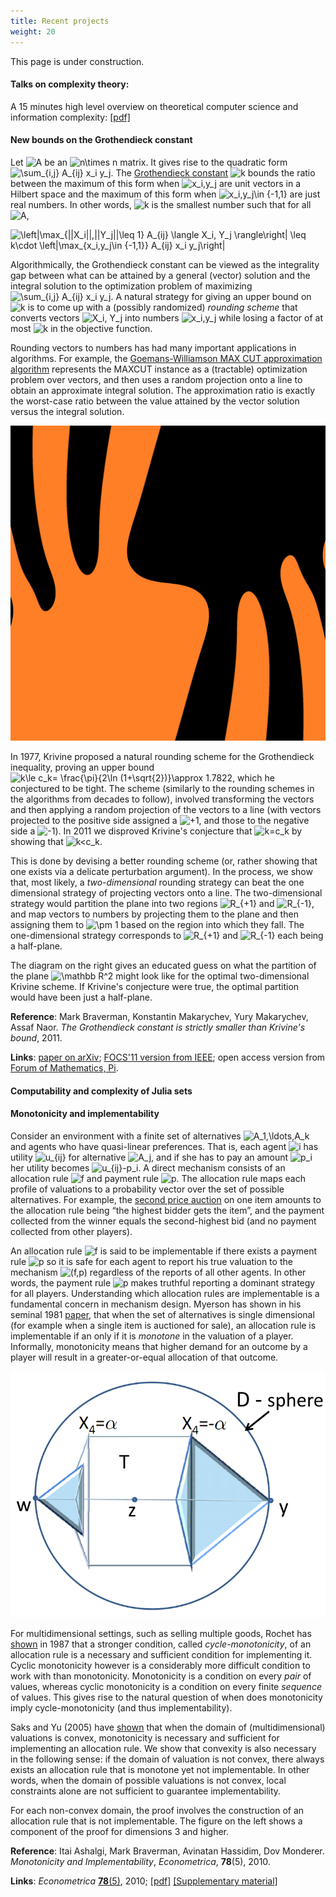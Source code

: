 ```yaml
---
title: Recent projects
weight: 20
---
```


This page is under construction.

#### Talks on complexity theory:

A 15 minutes high level overview on theoretical computer science and information complexity: [\[pdf\]](/files/NSB-Braverman-2019.pdf)

#### New bounds on the Grothendieck constant

Let ![A](https://chart.googleapis.com/chart?cht=tx&chl=A "A") be an ![n\times n](https://chart.googleapis.com/chart?cht=tx&chl=n%5Ctimes+n "n\times n") matrix. It gives rise to the quadratic form ![\sum_{i,j} A_{ij} x_i y_j](https://chart.googleapis.com/chart?cht=tx&chl=%5Csum_%7Bi%2Cj%7DA_%7Bij%7Dx_i+y_j "\sum_{i,j} A_{ij} x_i y_j"). The [Grothendieck constant](https://en.wikipedia.org/wiki/Grothendieck_inequality) ![k](https://chart.googleapis.com/chart?cht=tx&chl=k "k") bounds the ratio between the maximum of this form when ![x_i,y_j](https://chart.googleapis.com/chart?cht=tx&chl=x_i%2Cy_j "x_i,y_j") are unit vectors in a Hilbert space and the maximum of this form when ![x_i,y_j\in \{-1,1\}](https://chart.googleapis.com/chart?cht=tx&chl=x_i%2Cy_j%5Cin+%5C%7B-1%2C1%5C%7D "x_i,y_j\in \{-1,1\}") are just real numbers. In other words, ![k](https://chart.googleapis.com/chart?cht=tx&chl=k "k") is the smallest number such that for all ![A](https://chart.googleapis.com/chart?cht=tx&chl=A "A"),

![\left|\max_{||X_i||,||Y_j||\leq 1} A_{ij} \langle X_i, Y_j \rangle\right| \leq k\cdot \left|\max_{x_i,y_j\in \{-1,1\}} A_{ij} x_i y_j\right|](https://chart.googleapis.com/chart?cht=tx&chl=%5Cleft%7C%5Cmax_%7B%7C%7CX_i%7C%7C%2C%7C%7CY_j%7C%7C%5Cleq+1%7DA_%7Bij%7D%5Clangle+X_i%2CY_j%5Crangle%5Cright%7C%5Cleq+k%5Ccdot%5Cleft%7C%5Cmax_%7Bx_i%2Cy_j%5Cin+%5C%7B-1%2C1%5C%7D%7DA_%7Bij%7Dx_i+y_j%5Cright%7C "\left|\max_{||X_i||,||Y_j||\leq 1} A_{ij} \langle X_i, Y_j \rangle\right| \leq k\cdot \left|\max_{x_i,y_j\in \{-1,1\}} A_{ij} x_i y_j\right|")

Algorithmically, the Grothendieck constant can be viewed as the integrality gap between what can be attained by a general (vector) solution and the integral solution to the optimization problem of maximizing ![\sum_{i,j} A_{ij} x_i y_j](https://chart.googleapis.com/chart?cht=tx&chl=%5Csum_%7Bi%2Cj%7DA_%7Bij%7Dx_i+y_j "\sum_{i,j} A_{ij} x_i y_j"). A natural strategy for giving an upper bound on ![k](https://chart.googleapis.com/chart?cht=tx&chl=k "k") is to come up with a (possibly randomized) _rounding scheme_ that converts vectors ![X_i, Y_j](https://chart.googleapis.com/chart?cht=tx&chl=X_i%2CY_j "X_i, Y_j") into numbers ![x_i,y_j](https://chart.googleapis.com/chart?cht=tx&chl=x_i%2Cy_j "x_i,y_j") while losing a factor of at most ![k](https://chart.googleapis.com/chart?cht=tx&chl=k "k") in the objective function.

Rounding vectors to numbers has had many important applications in algorithms. For example, the [Goemans-Williamson MAX CUT approximation algorithm](https://en.wikipedia.org/wiki/Semidefinite_programming#Example_3_.28Goemans-Williamson_MAX_CUT_approximation_algorithm.29) represents the MAXCUT instance as a (tractable) optimization problem over vectors, and then uses a random projection onto a line to obtain an approximate integral solution. The approximation ratio is exactly the worst-case ratio between the value attained by the vector solution versus the integral solution.

![a partition that beats hyperplane rounding in two-dimensions](/media/TigerPartition.png)

In 1977, Krivine proposed a natural rounding scheme for the Grothendieck inequality, proving an upper bound ![k\le c_k= \frac{\pi}{2\ln (1+\sqrt{2})}\approx 1.7822](https://chart.googleapis.com/chart?cht=tx&chl=k%5Cle+c_k%3D%5Cfrac%7B%5Cpi%7D%7B2%5Cln%281%2B%5Csqrt%7B2%7D%29%7D%5Capprox+1.7822 "k\le c_k= \frac{\pi}{2\ln (1+\sqrt{2})}\approx 1.7822"), which he conjectured to be tight. The scheme (similarly to the rounding schemes in the algorithms from decades to follow), involved transforming the vectors and then applying a random projection of the vectors to a line (with vectors projected to the positive side assigned a ![+1](https://chart.googleapis.com/chart?cht=tx&chl=%2B1 "+1"), and those to the negative side a ![-1](https://chart.googleapis.com/chart?cht=tx&chl=-1 "-1")). In 2011 we disproved Krivine's conjecture that ![k=c_k](https://chart.googleapis.com/chart?cht=tx&chl=k%3Dc_k "k=c_k") by showing that ![k<c_k](https://chart.googleapis.com/chart?cht=tx&chl=k%3Cc_k "k<c_k").

This is done by devising a better rounding scheme (or, rather showing that one exists via a delicate perturbation argument). In the process, we show that, most likely, a _two-dimensional_ rounding strategy can beat the one dimensional strategy of projecting vectors onto a line. The two-dimensional strategy would partition the plane into two regions ![R_{+1}](https://chart.googleapis.com/chart?cht=tx&chl=R_%7B%2B1%7D "R_{+1}") and ![R_{-1}](https://chart.googleapis.com/chart?cht=tx&chl=R_%7B-1%7D "R_{-1}"), and map vectors to numbers by projecting them to the plane and then assigning them to ![\pm 1](https://chart.googleapis.com/chart?cht=tx&chl=%5Cpm+1 "\pm 1") based on the region into which they fall. The one-dimensional strategy corresponds to ![R_{+1}](https://chart.googleapis.com/chart?cht=tx&chl=R_%7B%2B1%7D "R_{+1}") and ![R_{-1}](https://chart.googleapis.com/chart?cht=tx&chl=R_%7B-1%7D "R_{-1}") each being a half-plane.

The diagram on the right gives an educated guess on what the partition of the plane ![\mathbb R^2](https://chart.googleapis.com/chart?cht=tx&chl=%5Cmathbb+R%5E2 "\mathbb R^2") might look like for the optimal two-dimensional Krivine scheme. If Krivine's conjecture were true, the optimal partition would have been just a half-plane.

**Reference**: Mark Braverman, Konstantin Makarychev, Yury Makarychev, Assaf Naor. _The Grothendieck constant is strictly smaller than Krivine's bound_, 2011.

**Links**: [paper on arXiv](https://arxiv.org/abs/1103.6161); [FOCS'11 version from IEEE](https://ieee-focs.org/FOCS-2011-Papers/The%20Grothendieck%20constant%20is%20strictly%20smaller%20than%20Krivine%27s%20bound.pdf); open access version from [Forum of Mathematics, Pi](https://dx.doi.org/10.1017/fmp.2013.4).

#### Computability and complexity of Julia sets

#### Monotonicity and implementability

Consider an environment with a finite set of alternatives ![A_1,\ldots,A_k](https://chart.googleapis.com/chart?cht=tx&chl=A_1%2C%5Cldots%2CA_k "A_1,\ldots,A_k") and agents who have quasi-linear preferences. That is, each agent ![i](https://chart.googleapis.com/chart?cht=tx&chl=i "i") has utility ![u_{ij}](https://chart.googleapis.com/chart?cht=tx&chl=u_%7Bij%7D "u_{ij}") for alternative ![A_j](https://chart.googleapis.com/chart?cht=tx&chl=A_j "A_j"), and if she has to pay an amount ![p_i](https://chart.googleapis.com/chart?cht=tx&chl=p_i "p_i") her utility becomes ![u_{ij}-p_i](https://chart.googleapis.com/chart?cht=tx&chl=u_%7Bij%7D-p_i "u_{ij}-p_i"). A direct mechanism consists of an allocation rule ![f](https://chart.googleapis.com/chart?cht=tx&chl=f "f") and payment rule ![p](https://chart.googleapis.com/chart?cht=tx&chl=p "p"). The allocation rule maps each profile of valuations to a probability vector over the set of possible alternatives. For example, the [second price auction](https://en.wikipedia.org/wiki/Vickrey_auction) on one item amounts to the allocation rule being “the highest bidder gets the item”, and the payment collected from the winner equals the second-highest bid (and no payment collected from other players).

An allocation rule ![f](https://chart.googleapis.com/chart?cht=tx&chl=f "f") is said to be implementable if there exists a payment rule ![p](https://chart.googleapis.com/chart?cht=tx&chl=p "p") so it is safe for each agent to report his true valuation to the mechanism ![(f,p)](https://chart.googleapis.com/chart?cht=tx&chl=%28f%2Cp%29 "(f,p)") regardless of the reports of all other agents. In other words, the payment rule ![p](https://chart.googleapis.com/chart?cht=tx&chl=p "p") makes truthful reporting a dominant strategy for all players. Understanding which allocation rules are implementable is a fundamental concern in mechanism design. Myerson has shown in his seminal 1981 [paper](https://www.econ.yale.edu/~dirkb/teach/521b-08-09/reading/1981%20optimal%20auction.pdf), that when the set of alternatives is single dimensional (for example when a single item is auctioned for sale), an allocation rule is implementable if an only if it is _monotone_ in the valuation of a player. Informally, monotonicity means that higher demand for an outcome by a player will result in a greater-or-equal allocation of that outcome.

![a diagram of the construction showing monotonicity does not imply implementability on non-convex domains](/media/Mon-3dFig.png)

For multidimensional settings, such as selling multiple goods, Rochet has [shown](https://www.econ.yale.edu/~dirkb/teach/521b-08-09/reading/1987%20rationalizability.pdf) in 1987 that a stronger condition, called _cycle-monotonicity_, of an allocation rule is a necessary and sufficient condition for implementing it. Cyclic monotonicity however is a considerably more difficult condition to work with than monotonicity. Monotonicity is a condition on every _pair_ of values, whereas cyclic monotonicity is a condition on every finite _sequence_ of values. This gives rise to the natural question of when does monotonicity imply cycle-monotonicity (and thus implementability).

Saks and Yu (2005) have [shown](https://www.math.rutgers.edu/~saks/PUBS/truthful.ecsub.pdf) that when the domain of (multidimensional) valuations is convex, monotonicity is necessary and sufficient for implementing an allocation rule. We show that convexity is also necessary in the following sense: if the domain of valuation is not convex, there always exists an allocation rule that is monotone yet not implementable. In other words, when the domain of possible valuations is not convex, local constraints alone are not sufficient to guarantee implementability.

For each non-convex domain, the proof involves the construction of an allocation rule that is not implementable. The figure on the left shows a component of the proof for dimensions 3 and higher.

**Reference**: Itai Ashalgi, Mark Braverman, Avinatan Hassidim, Dov Monderer. _Monotonicity and Implementability_, _Econometrica_, **78**(5), 2010.

**Links**: _Econometrica_ [**78**(5)](https://www.econometricsociety.org/abstract.asp?ref=0012-9682&vid=78&iid=5&aid=9&s=-9999), 2010; [\[pdf\]](/media/Mon.pdf) [\[Supplementary material\]](/media/Mon-Supp.pdf)
